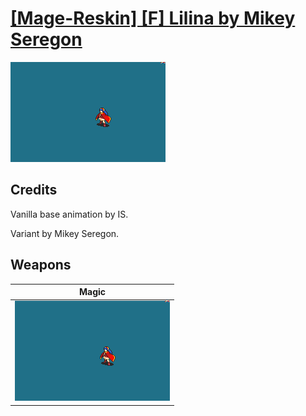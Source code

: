 # [\[Mage-Reskin\] \[F\] Lilina by Mikey Seregon](./)
 

<img src="./6.%20Magic/Magic_000.png" alt="[Mage-Reskin] [F] Lilina by Mikey Seregon standing" />

## Credits

Vanilla base animation by IS.

Variant by Mikey Seregon.

## Weapons
 

|Magic |
|  :---: |
| <img alt="Magic animation" src="./6.%20Magic/Magic.gif" /> |

